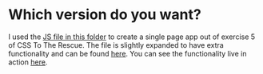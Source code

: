 # Which version do you want?

I used the [JS file in this folder](static/js) to create a single page app out of exercise 5 of CSS To The Rescue. The file is slightly expanded to have extra functionality and can be found [here](https://github.com/DaveBitter/minor-webdev_css-to-the-rescue/tree/master/exercise_1/_site/assets/js). You can see the functionality live in action [here](http://webdev.davebitter.com).